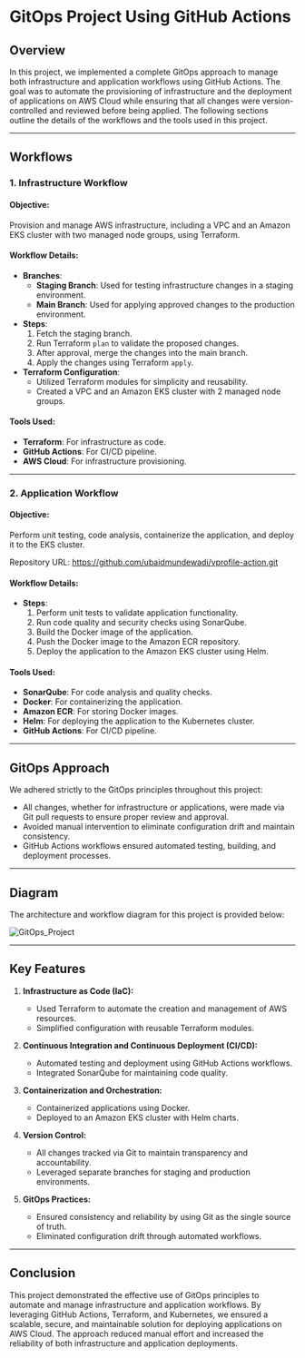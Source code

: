 # GitOps Project Using GitHub Actions

## Overview
In this project, we implemented a complete GitOps approach to manage both infrastructure and application workflows using GitHub Actions. The goal was to automate the provisioning of infrastructure and the deployment of applications on AWS Cloud while ensuring that all changes were version-controlled and reviewed before being applied. The following sections outline the details of the workflows and the tools used in this project.

---

## Workflows
### 1. **Infrastructure Workflow**

#### Objective:
Provision and manage AWS infrastructure, including a VPC and an Amazon EKS cluster with two managed node groups, using Terraform.

#### Workflow Details:
- **Branches**:
  - **Staging Branch**: Used for testing infrastructure changes in a staging environment.
  - **Main Branch**: Used for applying approved changes to the production environment.
- **Steps**:
  1. Fetch the staging branch.
  2. Run Terraform `plan` to validate the proposed changes.
  3. After approval, merge the changes into the main branch.
  4. Apply the changes using Terraform `apply`.
- **Terraform Configuration**:
  - Utilized Terraform modules for simplicity and reusability.
  - Created a VPC and an Amazon EKS cluster with 2 managed node groups.

#### Tools Used:
- **Terraform**: For infrastructure as code.
- **GitHub Actions**: For CI/CD pipeline.
- **AWS Cloud**: For infrastructure provisioning.

---

### 2. **Application Workflow**

#### Objective:
Perform unit testing, code analysis, containerize the application, and deploy it to the EKS cluster.

Repository URL: https://github.com/ubaidmundewadi/vprofile-action.git

#### Workflow Details:
- **Steps**:
  1. Perform unit tests to validate application functionality.
  2. Run code quality and security checks using SonarQube.
  3. Build the Docker image of the application.
  4. Push the Docker image to the Amazon ECR repository.
  5. Deploy the application to the Amazon EKS cluster using Helm.

#### Tools Used:
- **SonarQube**: For code analysis and quality checks.
- **Docker**: For containerizing the application.
- **Amazon ECR**: For storing Docker images.
- **Helm**: For deploying the application to the Kubernetes cluster.
- **GitHub Actions**: For CI/CD pipeline.

---

## GitOps Approach
We adhered strictly to the GitOps principles throughout this project:
- All changes, whether for infrastructure or applications, were made via Git pull requests to ensure proper review and approval.
- Avoided manual intervention to eliminate configuration drift and maintain consistency.
- GitHub Actions workflows ensured automated testing, building, and deployment processes.

---

## Diagram
The architecture and workflow diagram for this project is provided below:

![GitOps_Project](https://github.com/user-attachments/assets/41290644-269e-4e57-8bce-03630af1366a)

---

## Key Features
1. **Infrastructure as Code (IaC):**
   - Used Terraform to automate the creation and management of AWS resources.
   - Simplified configuration with reusable Terraform modules.

2. **Continuous Integration and Continuous Deployment (CI/CD):**
   - Automated testing and deployment using GitHub Actions workflows.
   - Integrated SonarQube for maintaining code quality.

3. **Containerization and Orchestration:**
   - Containerized applications using Docker.
   - Deployed to an Amazon EKS cluster with Helm charts.

4. **Version Control:**
   - All changes tracked via Git to maintain transparency and accountability.
   - Leveraged separate branches for staging and production environments.

5. **GitOps Practices:**
   - Ensured consistency and reliability by using Git as the single source of truth.
   - Eliminated configuration drift through automated workflows.

---

## Conclusion
This project demonstrated the effective use of GitOps principles to automate and manage infrastructure and application workflows. By leveraging GitHub Actions, Terraform, and Kubernetes, we ensured a scalable, secure, and maintainable solution for deploying applications on AWS Cloud. The approach reduced manual effort and increased the reliability of both infrastructure and application deployments.

